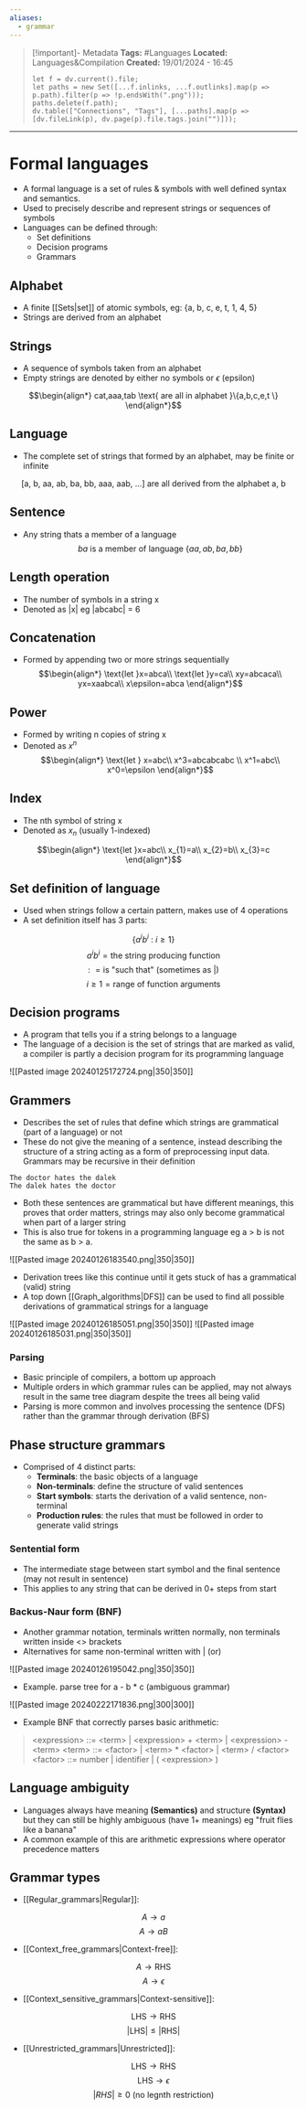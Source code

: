 ```yaml
---
aliases:
  - grammar
---
```

> [!important]- Metadata
> **Tags:** #Languages 
> **Located:** Languages&Compilation
> **Created:** 19/01/2024 - 16:45
> ```dataviewjs
> let f = dv.current().file;
> let paths = new Set([...f.inlinks, ...f.outlinks].map(p => p.path).filter(p => !p.endsWith(".png")));
> paths.delete(f.path);
> dv.table(["Connections", "Tags"], [...paths].map(p => [dv.fileLink(p), dv.page(p).file.tags.join("")]));
> ```

___
# Formal languages
- A formal language is a set of rules & symbols with well defined syntax and semantics. 
- Used to precisely describe and represent strings or sequences of symbols
- Languages can be defined through:
	- Set definitions 
	- Decision programs 
	- Grammars

## Alphabet
- A finite [[Sets|set]] of atomic symbols, eg: {a, b, c, e, t, 1, 4, 5}
- Strings are derived from an alphabet 

## Strings
- A sequence of symbols taken from an alphabet 
- Empty strings are denoted by either no symbols or $\epsilon$ (epsilon)

$$\begin{align*}
cat,aaa,tab \text{ are all in alphabet }\{a,b,c,e,t  \}
\end{align*}$$
## Language
- The complete set of strings that formed by an alphabet, may be finite or infinite 

$$\text{[a, b, aa, ab, ba, bb, aaa, aab, ...] are all derived from the alphabet {a, b}}$$
## Sentence
- Any string thats a member of a language 
$$ba \text{ is a member of language }\{ aa,ab,ba,bb \}$$



## Length operation
- The number of symbols in a string x
- Denoted as |x| eg |abcabc| = 6
## Concatenation
- Formed by appending two or more strings sequentially 
$$\begin{align*}
\text{let }x=abca\\
\text{let }y=ca\\
xy=abcaca\\
yx=xaabca\\
x\epsilon=abca
\end{align*}$$

## Power
- Formed by writing n copies of string x
- Denoted as $x^n$
$$\begin{align*}
\text{let } x=abc\\
x^3=abcabcabc \\
x^1=abc\\
x^0=\epsilon
\end{align*}$$
## Index
- The nth symbol of string x
- Denoted as $x_{n}$ (usually 1-indexed)

$$\begin{align*}
\text{let }x=abc\\
x_{1}=a\\
x_{2}=b\\
x_{3}=c
\end{align*}$$

## Set definition of language
- Used when strings follow a certain pattern, makes use of 4 operations 
- A set definition itself has 3 parts:

$$\{ a^ib^{i}\text{ : }i\geq{1}\} $$
$$a^ib^{i}=\text{the string producing function}$$
$$\text{: }=\text{is "such that" (sometimes as |)}$$
$$i\geq{1=\text{range of function arguments}}$$

## Decision programs
- A program that tells you if a string belongs to a language 
- The language of a decision is the set of strings that are marked as valid, a compiler is partly a decision program for its programming language 

![[Pasted image 20240125172724.png|350|350]]

## Grammers
- Describes the set of rules that define which strings are grammatical (part of a language) or not
- These do not give the meaning of a sentence, instead describing the structure of a string acting as a form of preprocessing input data. Grammars may be recursive in their definition

```
The doctor hates the dalek 
The dalek hates the doctor 
```

- Both these sentences are grammatical but have different meanings, this proves that order matters, strings may also only become grammatical when part of a larger string 
- This is also true for tokens in a programming language eg a > b is not the same as b > a. 

![[Pasted image 20240126183540.png|350|350]]

- Derivation trees like this continue until it gets stuck of has a grammatical (valid) string
- A top down [[Graph_algorithms|DFS]] can be used to find all possible derivations of grammatical strings for a language 


![[Pasted image 20240126185051.png|350|350]]
![[Pasted image 20240126185031.png|350|350]]
### Parsing
- Basic principle of compilers, a bottom up approach
- Multiple orders in which grammar rules can be applied, may not always result in the same tree diagram despite the trees all being valid
- Parsing is more common and involves processing the sentence (DFS) rather than the grammar through derivation (BFS)

## Phase structure grammars
- Comprised of 4 distinct parts:
    - **Terminals**: the basic objects of a language 
    - **Non-terminals**: define the structure of valid sentences 
    - **Start symbols**: starts the derivation of a valid sentence, non-terminal
    - **Production rules**: the rules that must be followed in order to generate valid strings

### Sentential form
- The intermediate stage between start symbol and the final sentence (may not result in sentence)
- This applies to any string that can be derived in 0+ steps from start 

### Backus-Naur form (BNF)
- Another grammar notation, terminals written normally, non terminals written inside <> brackets 
- Alternatives for same non-terminal written with | (or)

![[Pasted image 20240126195042.png|350|350]]

- Example. parse tree for a - b \* c (ambiguous grammar)

![[Pasted image 20240222171836.png|300|300]]

- Example BNF that correctly parses basic arithmetic:
> \<expression\> ::= \<term\> | \<expression\> + \<term\> | \<expression\> - \<term\>
> \<term\> ::= \<factor\> | \<term\> * \<factor\> | \<term\> / \<factor\>
> \<factor\> ::= number | identifier | ( \<expression\> )
## Language ambiguity
- Languages always have meaning **(Semantics)** and structure **(Syntax)** but they can still be highly ambiguous (have 1+ meanings) eg "fruit flies like a banana"
- A common example of this are arithmetic expressions where operator precedence matters

## Grammar types 
- [[Regular_grammars|Regular]]:

$$A\to a$$
$$A\to aB$$
- [[Context_free_grammars|Context-free]]:

$$A\to \text{RHS}$$
$$A\to\epsilon$$
- [[Context_sensitive_grammars|Context-sensitive]]:





$$\text{LHS} \to \text{RHS}$$
$$|\text{LHS}|\leq |{\text{RHS}}|$$

- [[Unrestricted_grammars|Unrestricted]]:

$$\text{LHS} \to \text{RHS}$$
$$\text{LHS}\to \epsilon$$
$$|RHS| \geq{0} \text{ (no legnth restriction)}$$